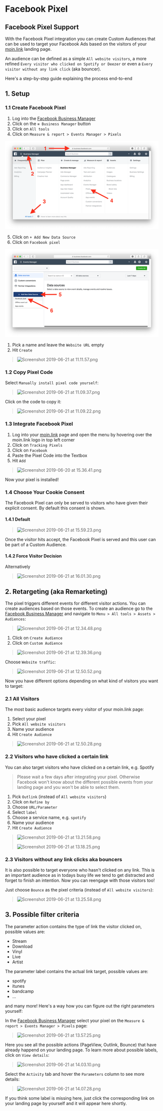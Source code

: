 # Facebook Pixel

## Facebook Pixel Support

With the Facebook Pixel integration you can create Custom Audiences that can be used to target your Facebook Ads based on the visitors of your [moin.link](https://moin.link) landing page.

An audience can be defined as a simple `All website visitors`, a more refined `Every visitor who clicked on Spotify or Deezer` or even a `Every visitor without any link click` \(aka bouncer\).

Here's a step-by-step guide explaining the process end-to-end

## 1. Setup

### 1.1 Create Facebook Pixel

1. Log into the [Facebook Business Manager](https://business.facebook.com)
2. Click on the `≡ Business Manager` button
3. Click on `All tools`
4. Click on  `Measure & report > Events Manager > Pixels`

![](.gitbook/assets/screenshot-2019-06-25-at-10.08.42%20%281%29.png)

5. Click on `+ Add New Data Source`
6. Click on `Facebook pixel`

![](.gitbook/assets/screenshot-2019-06-25-at-10.12.09%20%281%29.png)

1. Pick a name and leave the `Website URL` empty
2. Hit `Create`

> ![Screenshot 2019-06-21 at 11.11.57.png](:storage/9d15ddac-a0b1-4eea-8ef2-08376f997a4c/6fbcec6c.png%20=500x)

### 1.2 Copy Pixel Code

Select `Manually install pixel code yourself`:

> ![Screenshot 2019-06-21 at 11.09.37.png](:storage/9d15ddac-a0b1-4eea-8ef2-08376f997a4c/f5424f1d.png%20=400x)

Click on the code to copy it:

> ![Screenshot 2019-06-21 at 11.09.22.png](:storage/9d15ddac-a0b1-4eea-8ef2-08376f997a4c/a8731e48.png%20=500x)

### 1.3 Integrate Facebook Pixel

1. Log into your [moin.link](https://moin.link) page and open the menu by hovering over the moin.link logo in top left corner
2. Click on `Tracking Pixels`
3. Click on `Facebook`
4. Paste the Pixel Code into the Textbox
5. Hit `Add`

> ![Screenshot 2019-06-20 at 15.36.41.png](:storage/9d15ddac-a0b1-4eea-8ef2-08376f997a4c/89093796.png%20=400x)

Now your pixel is installed!

### 1.4 Choose Your Cookie Consent

The Facebook Pixel can only be served to visitors who have given their explicit consent. By default this consent is shown.

#### 1.4.1 Default

> ![Screenshot 2019-06-21 at 15.59.23.png](:storage/9d15ddac-a0b1-4eea-8ef2-08376f997a4c/43f0706d.png%20=400x)

Once the visitor hits accept, the Facebook Pixel is served and this user can be part of a Custom Audience.

#### 1.4.2 Force Visitor Decision

Alternatively

> ![Screenshot 2019-06-21 at 16.01.30.png](:storage/9d15ddac-a0b1-4eea-8ef2-08376f997a4c/8c52544e.png%20=400x)

## 2. Retargeting \(aka Remarketing\)

The pixel triggers different events for different visitor actions. You can create audiences based on those events. To create an audience go to the [Facebook Business Manager](https://business.facebook.com) and navigate to `Menu > All tools > Assets > Audiences`:

> ![Screenshot 2019-06-21 at 12.34.48.png](:storage/9d15ddac-a0b1-4eea-8ef2-08376f997a4c/4373007b.png%20=600x)

1. Click on `Create Audience`
2. Click on `Custom Audience`

> ![Screenshot 2019-06-21 at 12.39.36.png](:storage/9d15ddac-a0b1-4eea-8ef2-08376f997a4c/df264247.png%20=500x)

Choose `Website traffic`:

> ![Screenshot 2019-06-21 at 12.50.52.png](:storage/9d15ddac-a0b1-4eea-8ef2-08376f997a4c/a7d39764.png%20=400x)

Now you have different options depending on what kind of visitors you want to target:

### 2.1 All Visitors

The most basic audience targets every visitor of your moin.link page:

1. Select your pixel
2. Pick `All website visitors`
3. Name your audience
4. Hit `Create Audience`

> ![Screenshot 2019-06-21 at 12.50.28.png](:storage/9d15ddac-a0b1-4eea-8ef2-08376f997a4c/55bd62e1.png%20=600x)

### 2.2 Visitors who have clicked a certain link

You can also target visitors who have clicked on a certain link, e.g. Spotify

> Please wait a few days after integrating your pixel. Otherwise Facebook won't know about the different possible events from your landing page and you won't be able to select them.

1. Pick `Outlink` \(instead of `All website visitors`\)
2. Click on `Refine by`
3. Choose `URL/Parameter`
4. Select `label`
5. Choose a service name, e.g. `spotify`
6. Name your audience
7. Hit `Create Audience`

> ![Screenshot 2019-06-21 at 13.21.58.png](:storage/9d15ddac-a0b1-4eea-8ef2-08376f997a4c/7cb10f1d.png%20=300x)
>
> ![Screenshot 2019-06-21 at 13.18.25.png](:storage/9d15ddac-a0b1-4eea-8ef2-08376f997a4c/d0726724.png%20=600x)

### 2.3 Visitors without any link clicks aka bouncers

It is also possible to target everyone who hasn't clicked on any link. This is an important audience as in todays busy life we tend to get distracted and forget to finish an intention. Now you can reengage with those visitors too!

Just choose `Bounce` as the pixel criteria \(instead of `All website visitors`\):

> ![Screenshot 2019-06-21 at 13.25.58.png](:storage/9d15ddac-a0b1-4eea-8ef2-08376f997a4c/1cf4fd84.png%20=300x)

## 3. Possible filter criteria

The parameter action contains the type of link the visitor clicked on, possible values are:

* Stream
* Download
* Vinyl
* Live
* Artist

The parameter label contains the actual link target, possible values are:

* spotify
* itunes
* bandcamp
* ...

and many more! Here's a way how you can figure out the right parameters yourself:

In the [Facebook Business Manager](https://business.facebook.com) select your pixel on the `Measure & report > Events Manager > Pixels` page:

> ![Screenshot 2019-06-21 at 13.57.25.png](:storage/9d15ddac-a0b1-4eea-8ef2-08376f997a4c/da25ac74.png%20=700x)

Here you see all the possible actions \(PageView, Outlink, Bounce\) that have already happend on your landing page. To learn more about possible labels, click on `View details`:

> ![Screenshot 2019-06-21 at 14.03.10.png](:storage/9d15ddac-a0b1-4eea-8ef2-08376f997a4c/48bdb0b5.png%20=700x)

Select the `Activity` tab and hover the `Parameters` column to see more details:

> ![Screenshot 2019-06-21 at 14.07.28.png](:storage/9d15ddac-a0b1-4eea-8ef2-08376f997a4c/c0c1faf2.png%20=600x)

If you think some label is missing here, just click the corresponding link on your landing page by yourself and it will appear here shortly.

